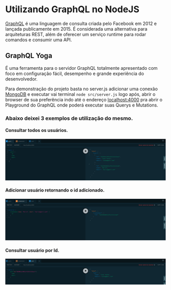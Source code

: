# Utilizando GraphQL no NodeJS

[GraphQL](https://graphql.org/) é uma linguagem de consulta criada pelo Facebook em 2012 e lançada publicamente em 2015. É considerada uma alternativa para arquiteturas REST, além de oferecer um serviço runtime para rodar comandos e consumir uma API.

## GraphQL Yoga

É uma ferramenta para o servidor GraphQL totalmente apresentado com foco em configuração fácil, desempenho e grande experiência do desenvolvedor.

Para demonstração do projeto basta no server.js adicionar uma conexão [MongoDB](https://www.mongodb.com/) e executar vai terminal `node src/server.js` logo após, abrir o browser de sua preferência indo até o endereço [localhost:4000](http://localhost:4000/) pra abrir o Playground do GraphQL onde poderá executar suas Querys e Mutations.

### Abaixo deixei 3 exemplos de utilização do mesmo.

#### Consultar todos os usuários.

<p align="center">
<img src="./src/assets/img/1.png">
</p>

#### Adicionar usuário retornando o id adicionado.

<p align="center">
<img src="./src/assets/img/2.png">
</p>

#### Consultar usuário por Id.

<p align="center">
<img src="./src/assets/img/3.png">
</p>
